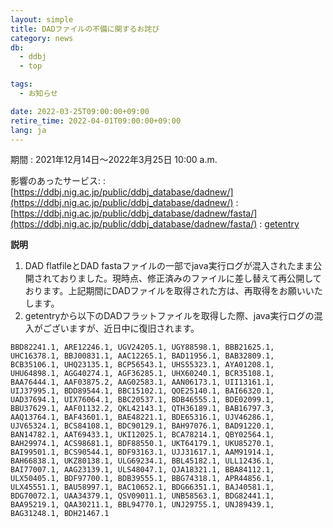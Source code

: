 ```yaml
---
layout: simple
title: DADファイルの不備に関するお詫び
category: news
db:
  - ddbj
  - top

tags:
  - お知らせ

date: 2022-03-25T09:00:00+09:00
retire_time: 2022-04-01T09:00:00+09:00
lang: ja
---
```


期間
: 2021年12月14日～2022年3月25日 10:00 a.m.

影響のあったサービス:
: [https://ddbj.nig.ac.jp/public/ddbj_database/dadnew/](https://ddbj.nig.ac.jp/public/ddbj_database/dadnew/)
: [https://ddbj.nig.ac.jp/public/ddbj_database/dadnew/fasta/](https://ddbj.nig.ac.jp/public/ddbj_database/dadnew/fasta/)
: [getentry](http://getentry.ddbj.nig.ac.jp/top-j.html)


**説明**
1. DAD flatfileとDAD fastaファイルの一部でjava実行ログが混入されたまま公開されておりました。現時点、修正済みのファイルに差し替えて再公開しております。上記期間にDADファイルを取得された方は、再取得をお願いいたします。
1. getentryから以下のDADフラットファイルを取得した際、java実行ログの混入がございますが、近日中に復旧されます。
````
BBD82241.1, ARE12246.1, UGV24205.1, UGY88598.1, BBB21625.1, UHC16378.1, BBJ00831.1, AAC12265.1, BAD11956.1, BAB32809.1, BCB35106.1, UHQ23135.1, BCP56543.1, UHS55323.1, AYA01208.1, UHU64898.1, AGG40274.1, AGF36285.1, UHX60240.1, BCR35108.1, BAA76444.1, AAF03875.2, AAG02583.1, AAN06173.1, UII13161.1, UIJ37995.1, BDD89544.1, BBC15102.1, QOE25140.1, BAI66320.1, UAD37694.1, UIX76064.1, BBC20537.1, BDB46555.1, BDE02099.1, BBU37629.1, AAF01132.2, QKL42143.1, QTH36189.1, BAB16797.3, AAQ13764.1, BAF43601.1, BAE48221.1, BDE65316.1, UJV46286.1, UJV65324.1, BCS84108.1, BDC90129.1, BAH97076.1, BAD91220.1, BAN14782.1, AAT69433.1, UKI12025.1, BCA78214.1, QBY02564.1, BAH29974.1, ACS98681.1, BDF88550.1, UKT64179.1, UKU85270.1, BAI99501.1, BCS90544.1, BDF93163.1, UJJ31617.1, AAM91914.1, BAH66838.1, UKZ80138.1, ULG69234.1, BBL45182.1, ULL12436.1, BAI77007.1, AAG23139.1, ULS48047.1, QJA18321.1, BBA84112.1, ULX50405.1, BDF97700.1, BDB39555.1, BBG74318.1, APR44856.1, ULX45551.1, BAU58997.1, BAC10652.1, BDG66351.1, BAJ40581.1, BDG70072.1, UAA34379.1, QSV09011.1, UNB58563.1, BDG82441.1, BAA95219.1, QAA30211.1, BBL94770.1, UNJ29755.1, UNJ89439.1, BAG31248.1, BDH21467.1
````
